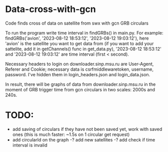 # Data-cross-with-gcn
Code finds cross of data on satellite from swx with gcn GRB circulars 

To run the program write time interval in findGRBs() in main.py. For example:
findGRBs('avion', '2023-08-12 18:53:12', '2023-08-12 19:03:12'),
here 'avion' is the satellite you want to get data from (if you want to add your sattelite, add it in getChannels() func in get_data.py), '2023-08-12 18:53:12' and '2023-08-12 19:03:12' are time interval (first < second).

Necessary headers to login on downloader.sinp.msu.ru are User-Agent, Referer and Cookie; necessary data is csrfmiddlewaretoken, username, password. I've hidden them in login_headers.json and login_data.json.

In result, there will be graphs of data from downloader.sinp.msu.ru in the moment of GRB trigger time from gcn circulars in two scales: 2000s and 240s.

# TODO:
- add saving of circulars if they have not been saved yet, work with saved ones (this is much faster: ~1.5s on 1 circular get request)
- add circularId on the graph
-? add new satellites
-? add check if time interval is invalid
